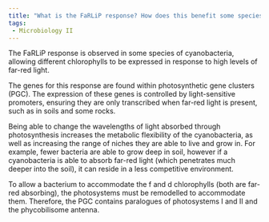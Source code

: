 ```yaml
---
title: "What is the FaRLiP response? How does this benefit some species of cyanobacteria?"
tags:
 - Microbiology II
---
```

The FaRLiP response is observed in some species of cyanobacteria, allowing different chlorophylls to be expressed in response to high levels of far-red light.  

The genes for this response are found within photosynthetic gene clusters (PGC). The expression of these genes is controlled by light-sensitive promoters, ensuring they are only transcribed when far-red light is present, such as in soils and some rocks.  

Being able to change the wavelengths of light absorbed through photosynthesis increases the metabolic flexibility of the cyanobacteria, as well as increasing the range of niches they are able to live and grow in. For example, fewer bacteria are able to grow deep in soil, however if a cyanobacteria is able to absorb far-red light (which penetrates much deeper into the soil), it can reside in a less competitive environment.  

To allow a bacterium to accommodate the f and d chlorophylls (both are far-red absorbing), the photosystems must be remodelled to accommodate them. Therefore, the PGC contains paralogues of photosystems I and II and the phycobilisome antenna.
